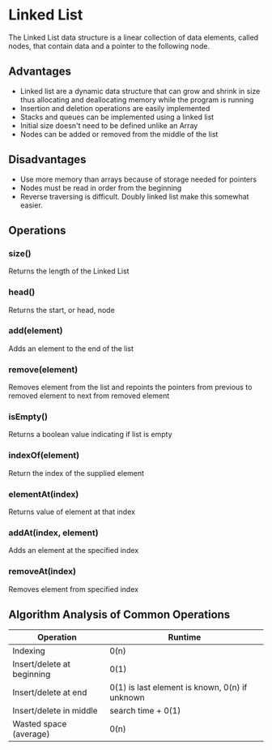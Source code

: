 # Linked List

The Linked List data structure is a linear collection of data elements, called nodes, that contain data and a pointer to the following node.

## Advantages 

- Linked list are a dynamic data structure that can grow and shrink in size thus allocating and deallocating memory while the program is running
- Insertion and deletion operations are easily implemented
- Stacks and queues can be implemented using a linked list
- Initial size doesn't need to be defined unlike an Array
- Nodes can be added or removed from the middle of the list

## Disadvantages 

- Use more memory than arrays because of storage needed for pointers
- Nodes must be read in order from the beginning
- Reverse traversing is difficult. Doubly linked list make this somewhat easier.

## Operations

### size()

Returns the length of the Linked List

### head()

Returns the start, or head, node

### add(element)

Adds an element to the end of the list

### remove(element)

Removes element from the list and repoints the pointers from previous to removed element to next from removed element

### isEmpty()

Returns a boolean value indicating if list is empty

### indexOf(element)

Return the index of the supplied element

### elementAt(index)

Returns value of element at that index

### addAt(index, element) 

Adds an element at the specified index

### removeAt(index)

Removes element from specified index

## Algorithm Analysis of Common Operations

| Operation | Runtime
| ----------|----------
|  Indexing |  0(n)     
| Insert/delete at beginning | 0(1)
|Insert/delete at end | 0(1) is last element is known, 0(n) if unknown
|Insert/delete in middle | search time + 0(1)
|Wasted space (average) | 0(n)